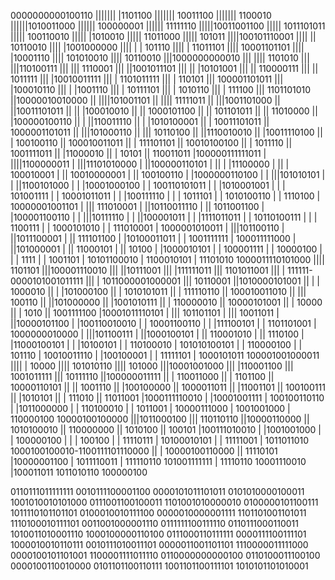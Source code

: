 0000000000100110
||||||| |1101100
||||||| 10011100
|||||||  1100010
||||||1010011000
|||||| 100000001
||||||  11111110
|||||10011001100
||||| 1011101011
|||||  100110010
|||||   |1010010
|||||   11011000
|||||     101011
||||100101110001
|||| || 10110010
|||| |1001000000
|||| |  | 101110
|||| |  11011101
|||| 10001101101
||||   |10001110
||||   101010010
||||    10110010
|||1000000000010
||| |||| 1101010
||| |||110100111
||| |||  1110001
||| ||1001011101
||| || |10101001
||| || 110000111
||| ||   1011111
||| |10010011111
||| | 1101011111
||| |     110101
||| 100001101011
|||   |100010110
|||   | |1001110
|||   | 10111101
|||   |  1010110
|||   |   111100
|||   1101101010
||10000010010000
|| ||||101001101
|| |||| 11111011
|| |||1001101000
|| ||10011101011
|| || |100010010
|| || 1000101100
|| ||  101101011
|| ||   11010000
|| |100000100110
|| | ||110011110
|| | |1010100001
|| | 10011101011
|| 1000001101011
||  |||101000110
||  ||| 10110100
||  ||1110010010
||  |10011110100
||  |  100100110
||  100010011011
||   | 111101101
||   10010100100
||    |  1011110
||    1001111011
||     |11000010
||     |   10101
||     110011011
|100000111111011
| ||||1100000011
| |||11101010000
| ||100000110101
| || | |11100000
| || | 100010001
| || 10010000001
| ||   100100110
| |1000000110100
| | |||101010101
| | ||1100101000
| | |10001000100
| | 100110101011
| |  |1010001001
| |  | 101001111
| |  10001011011
| |   |100111110
| |   |  1011101
| |   1010100110
| |      1110100
| 10000001001101
|  ||| 111010001
|  ||10110011110
|  || 1011001100
|  |100001100110
|  | |||10111110
|  | ||100001011
|  | |1111011011
|  | 10110100111
|  |  |  1100111
|  |  1000101010
|  |   111010001
|  1000001010011
|   |||101100110
|   ||1011100001
|   || 111101100
|   |10100011011
|   | 1001111111
|   100011111000
|    ||101000001
|    || 11000101
|    ||    10100
|    |1000010101
|    | 100001111
|    |  10000100
|    |   |  1111
|    |   1001101
|    10101100010
|     1100010101
|       11101010
1000011110101000
 ||||    1101101
 |||100001110010
 |||  ||10111001
 |||  |111111011
 |||  1101011001
 |||    | 111111-0000101001011111
 |||    |        1011000001000001
 |||    10110001
 ||1010000101001
 || | |  1000010
 || | |101000100
 || | 1010101011
 || |  111110110
 || 100010011010
 ||  |||  100110
 ||  ||101000000
 ||  |1001010111
 ||  | 110000010
 ||  10000101001
 ||   |    10000
 ||   |     1010
 ||   1001111100
 |10001011110101
 | ||| 101101101
 | |||  10011011
 | ||10000101100
 | |100110010010
 | | 10001100110
 | |  |111100101
 | |  1101101001
 | 1000000010000
 |  |||101100111
 |  ||1000100101
 |  || 110001010
 |  ||   1110100
 |  |11000100101
 |  |  |10100101
 |  |  110100010
 |  101010100101
 |   | 110000100
 |   |    101110
 |   10010011110
 |    |100100001
 |    | 11111101
 |    1000101011
 100001001000011
  |||| |   10000
  |||| 101010110
  ||||    101000
  |||10001001000
  ||| |110001100
  ||| 1001011111
  |||   10111110
  ||100000011111
  || | 110011000
  || |   1101100
  || 10000110101
  ||  || 1001110
  ||  |100100000
  ||  1000011011
  ||   |11001101
  ||   100100111
  ||    |1010101
  ||    | 111010
  ||    11011001
  |1000111110010
  | |10001001111
  | 100100110110
  |  |1011000000
  |  | 110100010
  |  |   1011001
  |  10000111000
  |   1001001000
  |    110000100
  10000100100000
   |||1011000100
   ||| 110110110
   ||10000110000
   || 1010100010
   ||  110000000
   ||    1010100
   ||     100101
   |100111010010
   | |1001001000
   | | 100000100
   | |  | 100100
   | |  11110111
   | 10100010101
   |  | 11111001
   |  1011011010
   1000100100010-1100111101110000
    ||  |          10000100110000
    ||  11110101
    |10000001100
    | 1011110011
    |  111110110
    101001111111
     |  11110110
     10001110010
      |100011011
      1011010110
       100000100

0110111011111111	0010111100001100	0000101011101011	0101010000100011	1001010010101000	0111001100100011	1101001010000010	0100000101100111	1011110101101101	0100010010111100	0000010000001111	1101101001101011	1110100010111101	0011001000001110	0111111100111110	0110111000110011
1010011010001110	1000100000110100	0111000110111111	0000111100111101	1000010010110111	0010111010011101	0000011001101101	1110000011111000	0000100101101001	1100001111011110	0110000000000100	0110100011100100	0000100110010000	0101101100110111	1001101100111101	1010101101010001
